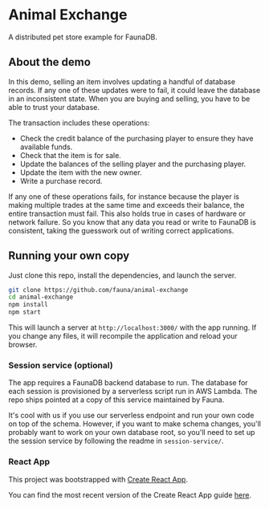 # Animal Exchange

A distributed pet store example for FaunaDB.

## About the demo

In this demo, selling an item involves updating a handful of database records.
If any one of these updates were to fail, it could leave the database in an
inconsistent state. When you are buying and selling, you have to be able to
trust your database.

The transaction includes these operations:

* Check the credit balance of the purchasing player to ensure they have available funds.
* Check that the item is for sale.
* Update the balances of the selling player and the purchasing player.
* Update the item with the new owner.
* Write a purchase record.

If any one of these operations fails, for instance because the player is
making multiple trades at the same time and exceeds their balance, the
entire transaction must fail. This also holds true in cases of hardware or
network failure. So you know that any data you read or write to FaunaDB
is consistent, taking the guesswork out of writing correct applications.

## Running your own copy

Just clone this repo, install the dependencies, and launch the server.

```sh
git clone https://github.com/fauna/animal-exchange
cd animal-exchange
npm install
npm start
```

This will launch a server at `http://localhost:3000/` with the app running. If
you change any files, it will recompile the application and reload your browser.

### Session service (optional)

The app requires a FaunaDB backend database to run. The database for each session
is provisioned by a serverless script run in AWS Lambda. The repo ships pointed at
a copy of this service maintained by Fauna.

It's cool with us if you use our serverless endpoint and run your own code on top of the schema. However, if you want to make schema changes, you'll probably want to work on your own database root, so you'll need to set up the session service by following the readme in `session-service/`.

### React App

This project was bootstrapped with [Create React App](https://github.com/facebookincubator/create-react-app).

You can find the most recent version of the Create React App guide [here](https://github.com/facebookincubator/create-react-app/blob/master/packages/react-scripts/template/README.md).
